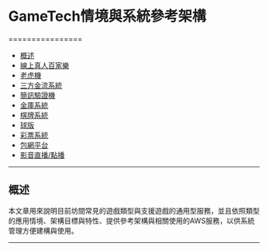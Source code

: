 # GameTech情境與系統參考架構
================

*   [概述](#overview)
*   [線上真人百家樂](game1.md)
*   [老虎機](game2.md)
*   [三方金流系統](game3.md)
*   [簡訊驗證機](game4.md)
*   [金庫系統](game5.md)
*   [棋牌系統](game6.md)
*   [球版](game7.md)
*   [彩票系統](game8.md)
*   [包網平台](game9.md)
*   [影音直播/點播](game10.md) 
* * *

<h2 id="overview">概述</h2>
本文章用來說明目前坊間常見的遊戲類型與支援遊戲的通用型服務，並且依照類型的應用情境、架構目標與特性、提供參考架構與相關使用的AWS服務，以供系統管理方便建構與使用。





* * *
